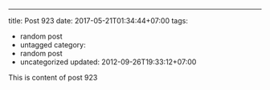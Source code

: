 ---
title: Post 923
date: 2017-05-21T01:34:44+07:00
tags:
  - random post
  - untagged
category:
  - random post
  - uncategorized
updated: 2012-09-26T19:33:12+07:00

This is content of post 923